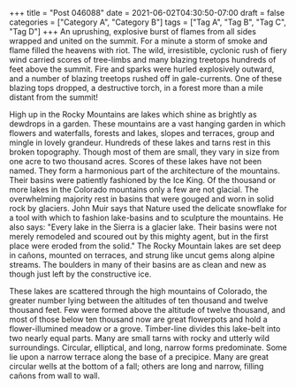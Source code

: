+++
title = "Post 046088"
date = 2021-06-02T04:30:50-07:00
draft = false
categories = ["Category A", "Category B"]
tags = ["Tag A", "Tag B", "Tag C", "Tag D"]
+++
An uprushing, explosive burst of flames from all sides wrapped and united on the summit. For a minute a storm of smoke and flame filled the heavens with riot. The wild, irresistible, cyclonic rush of fiery wind carried scores of tree-limbs and many blazing treetops hundreds of feet above the summit. Fire and sparks were hurled explosively outward, and a number of blazing treetops rushed off in gale-currents. One of these blazing tops dropped, a destructive torch, in a forest more than a mile distant from the summit!

High up in the Rocky Mountains are lakes which shine as brightly as dewdrops in a garden. These mountains are a vast hanging garden in which flowers and waterfalls, forests and lakes, slopes and terraces, group and mingle in lovely grandeur. Hundreds of these lakes and tarns rest in this broken topography. Though most of them are small, they vary in size from one acre to two thousand acres. Scores of these lakes have not been named. They form a harmonious part of the architecture of the mountains. Their basins were patiently fashioned by the Ice King. Of the thousand or more lakes in the Colorado mountains only a few are not glacial. The overwhelming majority rest in basins that were gouged and worn in solid rock by glaciers. John Muir says that Nature used the delicate snowflake for a tool with which to fashion lake-basins and to sculpture the mountains. He also says: "Every lake in the Sierra is a glacier lake. Their basins were not merely remodeled and scoured out by this mighty agent, but in the first place were eroded from the solid." The Rocky Mountain lakes are set deep in cañons, mounted on terraces, and strung like uncut gems along alpine streams. The boulders in many of their basins are as clean and new as though just left by the constructive ice.

These lakes are scattered through the high mountains of Colorado, the greater number lying between the altitudes of ten thousand and twelve thousand feet. Few were formed above the altitude of twelve thousand, and most of those below ten thousand now are great flowerpots and hold a flower-illumined meadow or a grove. Timber-line divides this lake-belt into two nearly equal parts. Many are small tarns with rocky and utterly wild surroundings. Circular, elliptical, and long, narrow forms predominate. Some lie upon a narrow terrace along the base of a precipice. Many are great circular wells at the bottom of a fall; others are long and narrow, filling cañons from wall to wall.
